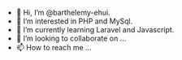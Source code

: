 - 👋 Hi, I’m @barthelemy-ehui.
- 👀 I’m interested in PHP and MySql.
- 🌱 I’m currently learning Laravel and Javascript.
- 💞️ I’m looking to collaborate on ...
- 📫 How to reach me ...

<!---
barthelemy-ehui/barthelemy-ehui is a ✨ special ✨ repository because its `README.md` (this file) appears on your GitHub profile.
You can click the Preview link to take a look at your changes.
--->
